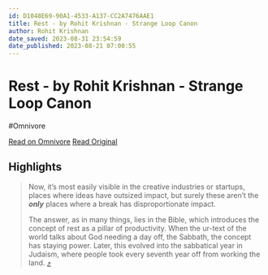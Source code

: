 ```yaml
---
id: D1048E69-90A1-4533-A137-CC2A7476AAE1
title: Rest - by Rohit Krishnan - Strange Loop Canon
author: Rohit Krishnan
date_saved: 2023-08-31 23:54:59
date_published: 2023-08-21 07:00:55
---
```


# Rest - by Rohit Krishnan - Strange Loop Canon
#Omnivore

[Read on Omnivore](https://omnivore.app/me/https-link-workweek-com-click-32517577-32521-a-hr-0-c-hm-6-ly-93-18a4ee12b49)
[Read Original](https://link.workweek.com/click/32517577.32521/aHR0cHM6Ly93d3cuc3RyYW5nZWxvb3BjYW5vbi5jb20vcC9yZXN0/6455eb6b00a06274a5228873B28fefe73)

## Highlights

> Now, it’s most easily visible in the creative industries or startups, places where ideas have outsized impact, but surely these aren’t the _**only**_ places where a break has disproportionate impact.
> 
> The answer, as in many things, lies in the Bible, which introduces the concept of rest as a pillar of productivity. When the ur-text of the world talks about God needing a day off, the Sabbath, the concept has staying power. Later, this evolved into the sabbatical year in Judaism, where people took every seventh year off from working the land. [⤴️](https://omnivore.app/me/https-link-workweek-com-click-32517577-32521-a-hr-0-c-hm-6-ly-93-18a4ee12b49#a0b9aa85-8725-47c8-a2f6-408fe81b91ae) 

